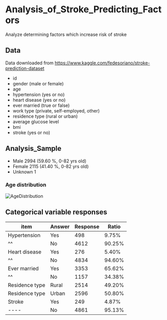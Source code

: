 # Analysis_of_Stroke_Predicting_Factors
Analyze determining factors which increase risk of stroke

## Data

Data downloaded from  https://www.kaggle.com/fedesoriano/stroke-prediction-dataset

+ id
+ gender (male or female)
+ age
+ hypertension (yes or no)
+ heart disease (yes or no)
+ ever married (true or false)
+ work type (private, self-employed, other)
+ residence type (rural or urban)
+ average glucose level
+ bmi
+ stroke (yes or no)

## Analysis_Sample
+ Male    2994  (59.60 %, 0-82 yrs old)
+ Female  2115  (41.40 %, 0-82 yrs old)
+ Unknown 1

### Age distribution
![AgeDistribution](C:\Users\kojis\Desktop\work\Stroke_project\age_distribution.png)


## Categorical variable responses

| item | Answer | Response | Ratio |
| ---- | ------ | -------- | ----- |
| Hypertension | Yes | 498 | 9.75% |
| ^^  | No | 4612 | 90.25% |
| Heart disease | Yes | 276 | 5.40% |
| ^^  | No | 4834 | 94.60% |
| Ever married | Yes | 3353 | 65.62% |
| ^^  | No | 1157 | 34.38% |
| Residence type | Rural | 2514 | 49.20% |
| Residence type | Urban | 2596 | 50.80% |
| Stroke | Yes | 249 | 4.87% |
| ---- | No | 4861 | 95.13% |
